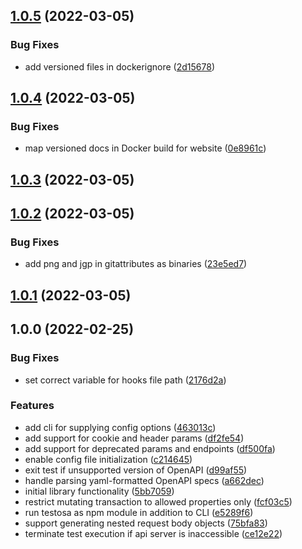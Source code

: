 ## [1.0.5](https://github.com/testosa-com/testosa/compare/v1.0.4...v1.0.5) (2022-03-05)


### Bug Fixes

* add versioned files in dockerignore ([2d15678](https://github.com/testosa-com/testosa/commit/2d1567895df878cc6e46fa88f616a257d7cdeb8e))

## [1.0.4](https://github.com/testosa-com/testosa/compare/v1.0.3...v1.0.4) (2022-03-05)


### Bug Fixes

* map versioned docs in Docker build for website ([0e8961c](https://github.com/testosa-com/testosa/commit/0e8961c3cebcb155a116fe205256dbdd625c2e19))

## [1.0.3](https://github.com/testosa-com/testosa/compare/v1.0.2...v1.0.3) (2022-03-05)

## [1.0.2](https://github.com/testosa-com/testosa/compare/v1.0.1...v1.0.2) (2022-03-05)


### Bug Fixes

* add png and jgp in gitattributes as binaries ([23e5ed7](https://github.com/testosa-com/testosa/commit/23e5ed7a182848727f6794de09f6a840b096869f))

## [1.0.1](https://github.com/testosa-com/testosa/compare/v1.0.0...v1.0.1) (2022-03-05)

## 1.0.0 (2022-02-25)


### Bug Fixes

* set correct variable for hooks file path ([2176d2a](https://github.com/testosa-com/testosa/commit/2176d2ad3e58fda7c3f0f20211133536a4e70a31))


### Features

* add cli for supplying config options ([463013c](https://github.com/testosa-com/testosa/commit/463013c18e6622f95d1af98cadbb8a0aee144c39))
* add support for cookie and header params ([df2fe54](https://github.com/testosa-com/testosa/commit/df2fe542720952c7b3fce2f80674e47a6b095db2))
* add support for deprecated params and endpoints ([df500fa](https://github.com/testosa-com/testosa/commit/df500faf65ca5870222973286d4ad79923c5afce))
* enable config file initialization ([c214645](https://github.com/testosa-com/testosa/commit/c21464570461e823b5edfc22ae1ae94284359f16))
* exit test if unsupported version of OpenAPI ([d99af55](https://github.com/testosa-com/testosa/commit/d99af551b4f02dec643ab2286da6221867d00ad3))
* handle parsing yaml-formatted OpenAPI specs ([a662dec](https://github.com/testosa-com/testosa/commit/a662decdfdcf7958a2220debe0256a8185be95e7))
* initial library functionality ([5bb7059](https://github.com/testosa-com/testosa/commit/5bb7059bbf79e6136f89547a1c3bc39936cf9a9e))
* restrict mutating transaction to allowed properties only ([fcf03c5](https://github.com/testosa-com/testosa/commit/fcf03c5b0a8e0c165664d8829a355bb45223d4a0))
* run testosa as npm module in addition to CLI ([e5289f6](https://github.com/testosa-com/testosa/commit/e5289f6c2a2c7f4abe984bc1a0f32ce623f19b91))
* support generating nested request body objects ([75bfa83](https://github.com/testosa-com/testosa/commit/75bfa832ede120adebfb4ed8ebfa00c62e2b0ec8))
* terminate test execution if api server is inaccessible ([ce12e22](https://github.com/testosa-com/testosa/commit/ce12e2263481989983b53525431ea5a624f0d10a))
